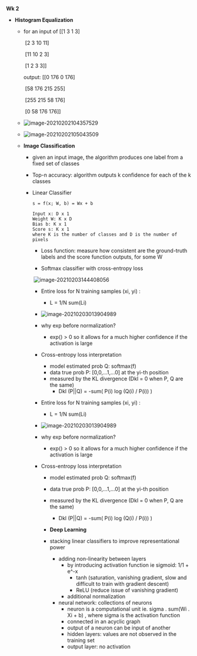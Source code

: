 **Wk 2**

- **Histogram Equalization**

  - for an input of [[1 3 1 3]

    ​						[2 3 10 11]

    ​						[11 10 2 3]

    ​                        [1 2 3 3]]

    output: [[0 176 0 176]

    ​			 [58 176 215 255]

    ​			 [255 215 58 176]

    ​			 [0 58 176 176]]

  - ![image-20210202104357529](C:\Users\ianli\AppData\Roaming\Typora\typora-user-images\image-20210202104357529.png)

  - ![image-20210202105043509](C:\Users\ianli\AppData\Roaming\Typora\typora-user-images\image-20210202105043509.png)

  - **Image Classification**

    - given an input image, the algorithm produces one label from a fixed set of classes

    - Top-n accuracy: algorithm outputs k confidence for each of the k classes 

    - Linear Classifier

      ```
      s = f(x; W, b) = Wx + b
      
      Input x: D x 1
      Weight W: K x D
      Bias b: K x 1
      Score s: K x 1
      where K is the number of classes and D is the number of pixels
      ```

      - Loss function: measure how consistent are the ground-truth labels and the score function outputs, for some W

      - Softmax classifier with cross-entropy loss

      ​    ![image-20210203144408056](C:\Users\ianli\AppData\Roaming\Typora\typora-user-images\image-20210203144408056.png)

      - Entire loss for N training samples (xi, yi) :

        - L = 1/N sum(Li)

      - ![image-20210203013904989](C:\Users\ianli\AppData\Roaming\Typora\typora-user-images\image-20210203013904989.png)

      - why exp before normalization?

        - exp() > 0 so it allows for a much higher confidence if the activation is large

      - Cross-entropy loss interpretation

        - model estimated prob Q: softmax(f)
        - data true prob P: [0,0,...1,...0] at the yi-th position
        - measured by the KL divergence (Dkl = 0 when P, Q are the same)
          - Dkl (P||Q) = -sum( P(i) log (Q(i) / P(i)) )

      - Entire loss for N training samples (xi, yi) :

        - L = 1/N sum(Li)

      - ![image-20210203013904989](C:\Users\ianli\AppData\Roaming\Typora\typora-user-images\image-20210203013904989.png)

      - why exp before normalization?

        - exp() > 0 so it allows for a much higher confidence if the activation is large

      - Cross-entropy loss interpretation

        - model estimated prob Q: softmax(f)
        - data true prob P: [0,0,...1,...0] at the yi-th position
        - measured by the KL divergence (Dkl = 0 when P, Q are the same)
          - Dkl (P||Q) = -sum( P(i) log (Q(i) / P(i)) )

        - **Deep Learning**
        - stacking linear classifiers to improve representational power 
          - adding non-linearity between layers
            - by introducing activation function ie sigmoid: 1/1 + e^-x
              - tanh (saturation, vanishing gradient, slow and difficult to train with gradient descent)
              - ReLU (reduce issue of vanishing gradient)
            - additional normalization
          - neural network: collections of neurons
            - neuron is a computational unit ie. sigma . sum(Wi . Xi + b) , where sigma is the activation function 
            - connected in an acyclic graph
            - output of a neuron can be input of another 
            - hidden layers: values are not observed in the training set
            - output layer: no activation